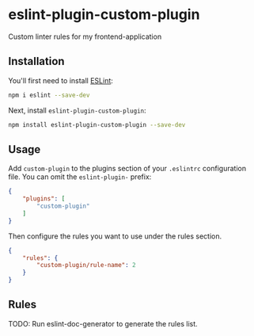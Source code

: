 # eslint-plugin-custom-plugin

Custom linter rules for my frontend-application

## Installation

You'll first need to install [ESLint](https://eslint.org/):

```sh
npm i eslint --save-dev
```

Next, install `eslint-plugin-custom-plugin`:

```sh
npm install eslint-plugin-custom-plugin --save-dev
```

## Usage

Add `custom-plugin` to the plugins section of your `.eslintrc` configuration file. You can omit the `eslint-plugin-` prefix:

```json
{
    "plugins": [
        "custom-plugin"
    ]
}
```


Then configure the rules you want to use under the rules section.

```json
{
    "rules": {
        "custom-plugin/rule-name": 2
    }
}
```

## Rules

<!-- begin auto-generated rules list -->
TODO: Run eslint-doc-generator to generate the rules list.
<!-- end auto-generated rules list -->


